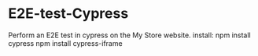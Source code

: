 # E2E-test-Cypress

Perform an E2E test in cypress on the My Store website.
install:
npm install cypress
npm install cypress-iframe
